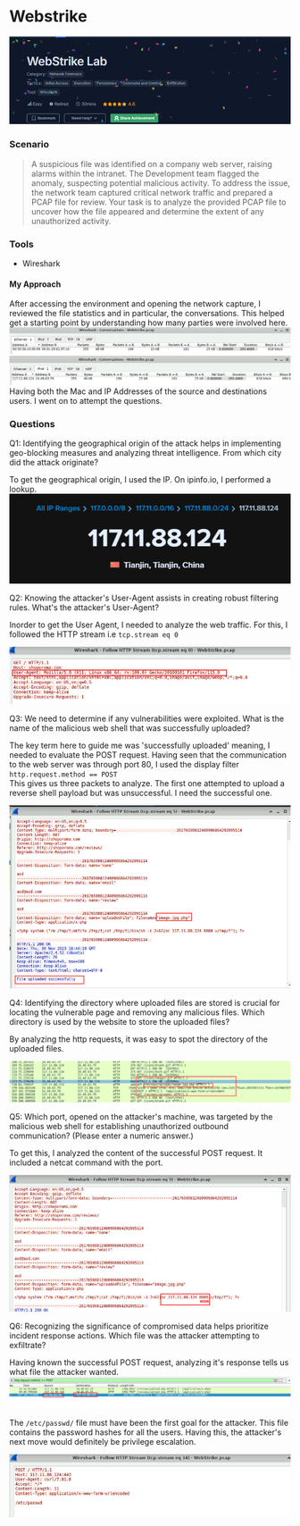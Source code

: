 # Webstrike

![alt text](image-9.png)

### Scenario
> A suspicious file was identified on a company web server, raising alarms within the intranet. The Development team flagged the anomaly, suspecting potential malicious activity. To address the issue, the network team captured critical network traffic and prepared a PCAP file for review.
Your task is to analyze the provided PCAP file to uncover how the file appeared and determine the extent of any unauthorized activity.

### Tools
- Wireshark

#### My Approach

After accessing the environment and opening the network capture, I reviewed the file statistics and in particular, the conversations. This helped get a starting point by understanding how many parties were involved here.
![alt text](image.png)  
![alt text](image-1.png)  
Having both the Mac and IP Addresses of the source and destinations users. I went on to attempt the questions.  

### Questions
Q1: Identifying the geographical origin of the attack helps in implementing geo-blocking measures and analyzing threat intelligence. From which city did the attack originate?

To get the geographical origin, I used the IP. On ipinfo.io, I performed a lookup.  
![alt text](image-2.png)

Q2: Knowing the attacker's User-Agent assists in creating robust filtering rules. What's the attacker's User-Agent?

Inorder to get the User Agent, I needed to analyze the web traffic. For this, I followed the HTTP stream i.e `tcp.stream eq 0`

![alt text](image-3.png)

Q3: We need to determine if any vulnerabilities were exploited. What is the name of the malicious web shell that was successfully uploaded?

The key term here to guide me was 'successfully uploaded' meaning, I needed to evaluate the POST request. Having seen that the communication to the web server was through port 80, I used the display filter `http.request.method == POST`  
This gives us three packets to analyze. The first one attempted to upload a reverse shell payload but was unsuccessful. I need the successful one.

![alt text](image-4.png)

Q4: Identifying the directory where uploaded files are stored is crucial for locating the vulnerable page and removing any malicious files. Which directory is used by the website to store the uploaded files?

By analyzing the http requests, it was easy to spot the directory of the uploaded files.

![alt text](image-5.png)

Q5: Which port, opened on the attacker's machine, was targeted by the malicious web shell for establishing unauthorized outbound communication? (Please enter a numeric answer.)

To get this, I analyzed the content of the successful POST request. It included a netcat command with the port.

![alt text](image-6.png)

Q6: Recognizing the significance of compromised data helps prioritize incident response actions. Which file was the attacker attempting to exfiltrate?

Having known the successful POST request, analyzing it's response tells us what file the attacker wanted.
![alt text](image-7.png)

The `/etc/passwd/` file must have been the first goal for the attacker. This file contains the password hashes for all the users. Having this, the attacker's next move would definitely be privilege escalation.

![alt text](image-8.png)